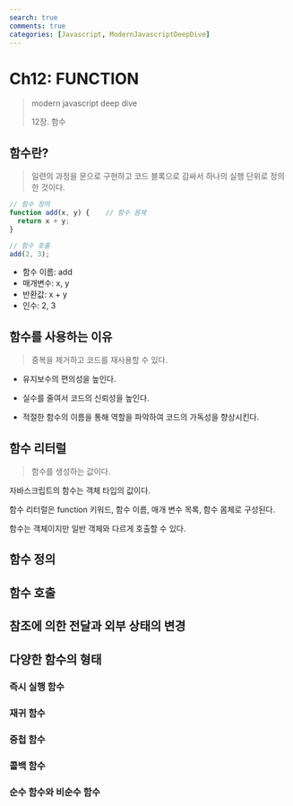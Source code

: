 ```yaml
---
search: true
comments: true
categories: [Javascript, ModernJavascriptDeepDive]
---
```


# Ch12: FUNCTION

> modern javascript deep dive
>
> 12장. 함수

## 함수란?

> 일련의 과정을 문으로 구현하고 코드 블록으로 감싸서 하나의 실행 단위로 정의한 것이다.

```js
// 함수 정의
function add(x, y) {	// 함수 몸체
  return x + y;
}

// 함수 호출
add(2, 3);
```

* 함수 이름: add
* 매개변수: x, y
* 반환값: x + y
* 인수: 2, 3



## 함수를 사용하는 이유

> 중복을 제거하고 코드를 재사용할 수 있다.

* 유지보수의 편의성을 높인다.

* 실수를 줄여서 코드의 신뢰성을 높인다.
* 적절한 함수의 이름을  통해 역할을 파악하여 코드의 가독성을 향상시킨다.



## 함수 리터럴

> 함수를 생성하는 값이다.

자바스크립트의 함수는 객체 타입의 값이다. 

함수 리터럴은 function 키워드, 함수 이름, 매개 변수 목록, 함수 몸체로 구성된다.

함수는 객체이지만 일반 객체와 다르게 호출할 수 있다.



## 함수 정의

> 



## 함수  호출



## 참조에 의한 전달과 외부 상태의 변경



## 다양한 함수의 형태

### 즉시 실행 함수

### 재귀 함수

### 중첩 함수

### 콜백 함수

### 순수 함수와 비순수 함수

